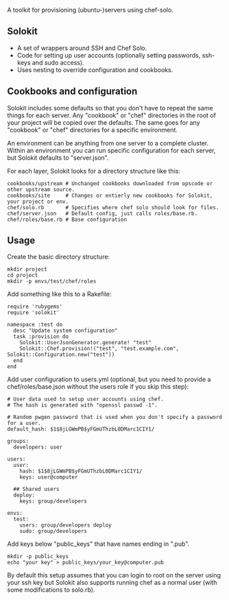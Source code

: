 A toolkit for provisioning (ubuntu-)servers using chef-solo.

Solokit
---

* A set of wrappers around SSH and Chef Solo. 
* Code for setting up user accounts (optionally setting passwords, ssh-keys and sudo access).
* Uses nesting to override configuration and cookbooks.

Cookbooks and configuration
---

Solokit includes some defaults so that you don't have to repeat the same things for each server. Any "cookbook" or "chef" directories in the root of your project will be copied over the defaults. The same goes for any "cookbook" or "chef" directories for a specific environment.

An environment can be anything from one server to a complete cluster. Within an environment you can run specific configuration for each server, but Solokit defaults to "server.json".

For each layer, Solokit looks for a directory structure like this:

    cookbooks/upstream # Unchanged cookbooks downloaded from opscode or other upstream source.
    cookbooks/site     # Changes or entierly new cookbooks for Solokit, your project or env.
    chef/solo.rb       # Specifies where chef solo should look for files.
    chef/server.json   # Default config, just calls roles/base.rb.
    chef/roles/base.rb # Base configuration

Usage
---

Create the basic directory structure:

    mkdir project
    cd project
    mkdir -p envs/test/chef/roles
    

Add something like this to a Rakefile:

    require 'rubygems'
    require 'solokit'
    
    namespace :test do
      desc "Update system configuration"
      task :provision do
        Solokit::UserJsonGenerator.generate! "test"
        Solokit::Chef.provision!("test", "test.example.com", Solokit::Configuration.new("test"))
      end
    end

Add user configuration to users.yml (optional, but you need to provide a chef/roles/base.json without the users role if you skip this step):

    # User data used to setup user accounts using chef.
    # The hash is generated with "openssl passwd -1".
    
    # Random pwgen password that is used when you don't specify a password for a user.
    default_hash: $1$8jLGWmPB$yFGmUThzbL0DMarc1CIY1/
    
    groups:
      developers: user
    
    users:
      user:
        hash: $1$8jLGWmPB$yFGmUThzbL0DMarc1CIY1/
        keys: user@computer
    
      ## Shared users
      deploy:
        keys: group/developers 
     
    envs:
      test:
        users: group/developers deploy
        sudo: group/developers

Add keys below "public_keys" that have names ending in ".pub".

    mkdir -p public_keys
    echo "your key" > public_keys/your_key@computer.pub
    
By default this setup assumes that you can login to root on the server using your ssh key but Solokit also supports running chef as a normal user (with some modifications to solo.rb).

